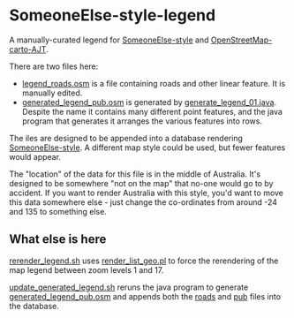 # SomeoneElse-style-legend
A manually-curated legend for [SomeoneElse-style](https://github.com/SomeoneElseOSM/SomeoneElse-style) and [OpenStreetMap-carto-AJT](https://github.com/SomeoneElseOSM/openstreetmap-carto-AJT).

There are two files here:

* [legend_roads.osm](https://github.com/SomeoneElseOSM/SomeoneElse-style-legend/blob/master/legend_roads.osm) is a file containing roads and other linear feature.  It is manually edited.
* [generated_legend_pub.osm](https://github.com/SomeoneElseOSM/SomeoneElse-style-legend/blob/master/generated_legend_pub.osm) is generated by [generate_legend_01.java](https://github.com/SomeoneElseOSM/SomeoneElse-style-legend/blob/master/generate_legend_01.java).  Despite the name it contains many different point features, and the java program that generates it arranges the various features into rows.

The iles are designed to be appended into a database rendering [SomeoneElse-style](https://github.com/SomeoneElseOSM/SomeoneElse-style).  A different map style could be used, but fewer features would appear.

The "location" of the data for this file is in the middle of Australia.  It's designed to be somewhere "not on the map" that no-one would go to by accident.  If you want to render Australia with this style, you'd want to move this data somewhere else - just change the co-ordinates from around -24 and 135 to something else.

## What else is here

[rerender_legend.sh](https://github.com/SomeoneElseOSM/SomeoneElse-style-legend/blob/master/rerender_legend.sh) uses [render_list_geo.pl](https://github.com/alx77/render_list_geo.pl) to force the rerendering of the map legend between zoom levels 1 and 17.

[update_generated_legend.sh](https://github.com/SomeoneElseOSM/SomeoneElse-style-legend/blob/master/update_generated_legend.sh) reruns the java program to generate [generated_legend_pub.osm](https://github.com/SomeoneElseOSM/SomeoneElse-style-legend/blob/master/generated_legend_pub.osm) and appends both the [roads](https://github.com/SomeoneElseOSM/SomeoneElse-style-legend/blob/master/legend_roads.osm) and [pub](https://github.com/SomeoneElseOSM/SomeoneElse-style-legend/blob/master/legend_pub.osm) files into the database.
